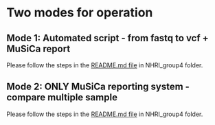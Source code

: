 # Two modes for operation
## Mode 1: Automated script - from fastq to vcf + MuSiCa report 
Please follow the steps in the [README.md file](https://github.com/yuyuan871111/NHRI_group4) in NHRI_group4 folder.  
## Mode 2: ONLY MuSiCa reporting system - compare multiple sample
Please follow the steps in the [README.md file](https://github.com/yuyuan871111/NHRI_group4) in NHRI_group4 folder.  
